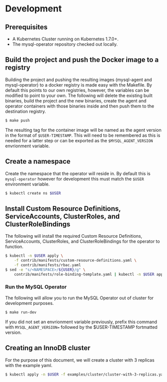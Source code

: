 # Development

## Prerequisites

* A Kubernetes Cluster running on Kubernetes 1.7.0+.
* The mysql-operator repository checked out locally.

## Build the project and push the Docker image to a registry

Building the project and pushing the resulting images (mysql-agent and
mysql-operator) to a docker registry is made easy with the Makefile. By default
this points to our own registries, however, the variables can be modified to
point to your own. The following will delete the existing built binaries, build
the project and the new binaries, create the agent and operator containers with
those binaries inside and then push them to the destination registry.

```bash
$ make push
```

The resulting tag for the container image will be named as the agent version
in the format of `$USER-TIMESTAMP`. This will need to be remembered as this is
needed for a latter step or can be exported as the `$MYSQL_AGENT_VERSION`
envrionment variable.

## Create a namespace

Create the namespace that the operator will reside in. By default this is
`mysql-operator` however for development this must match the `$USER` environment
variable.


```bash
$ kubectl create ns $USER
```

## Install Custom Resource Definitions, ServiceAccounts, ClusterRoles, and ClusterRoleBindings

The following will install the required Custom Resource Definitions,
ServiceAccounts, ClusterRoles, and ClusterRoleBindings for the operator to
function.

```bash
$ kubectl -n $USER apply \
    -f contrib/manifests/custom-resource-definitions.yaml \
    -f contrib/manifests/rbac.yaml
$ sed -e "s/<NAMESPACE>/${USER}/g" \
    contrib/manifests/role-binding-template.yaml | kubectl -n $USER apply -f -
```

### Run the MySQL Operator

The following will allow you to run the MySQL Operator out of cluster for
development purposes.

```bash
$ make run-dev
```

If you did not set an envrionment variable previously, prefix this command with
`MYSQL_AGENT_VERSION=` followed by the $USER-TIMESTAMP fortmatted version.

## Creating an InnoDB cluster

For the purpose of this document, we will create a cluster with 3 replicas with
the example yaml.

```bash
$ kubectl apply -n $USER -f examples/cluster/cluster-with-3-replicas.yaml
```
